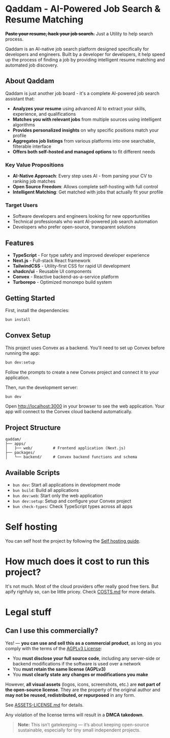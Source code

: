 # Qaddam - AI-Powered Job Search & Resume Matching

~~**Paste your resume, hack your job search.**~~ Just a Utility to help search process.

Qaddam is an AI-native job search platform designed specifically for developers and engineers. Built by a developer for developers, it help speed up the process of finding a job by providing intelligent resume matching and automated job discovery.

## About Qaddam

Qaddam is just another job board - it's a complete AI-powered job search assistant that:

- **Analyzes your resume** using advanced AI to extract your skills, experience, and qualifications
- **Matches you with relevant jobs** from multiple sources using intelligent algorithms
- **Provides personalized insights** on why specific positions match your profile
- **Aggregates job listings** from various platforms into one searchable, filterable interface
- **Offers both self-hosted and managed options** to fit different needs

### Key Value Propositions

- **AI-Native Approach**: Every step uses AI - from parsing your CV to ranking job matches
- **Open Source Freedom**: Allows complete self-hosting with full control
- **Intelligent Matching**: Get matched with jobs that actually fit your profile

### Target Users

- Software developers and engineers looking for new opportunities
- Technical professionals who want AI-powered job search automation
- Developers who prefer open-source, transparent solutions

## Features

- **TypeScript** - For type safety and improved developer experience
- **Next.js** - Full-stack React framework
- **TailwindCSS** - Utility-first CSS for rapid UI development
- **shadcn/ui** - Reusable UI components
- **Convex** - Reactive backend-as-a-service platform
- **Turborepo** - Optimized monorepo build system

## Getting Started

First, install the dependencies:

```bash
bun install
```

## Convex Setup

This project uses Convex as a backend. You'll need to set up Convex before running the app:

```bash
bun dev:setup
```

Follow the prompts to create a new Convex project and connect it to your application.

Then, run the development server:

```bash
bun dev
```

Open [http://localhost:3000](http://localhost:3000) in your browser to see the web application.
Your app will connect to the Convex cloud backend automatically.



## Project Structure

```
qaddam/
├── apps/
│   ├── web/         # Frontend application (Next.js)
├── packages/
│   └── backend/     # Convex backend functions and schema
```

## Available Scripts

- `bun dev`: Start all applications in development mode
- `bun build`: Build all applications
- `bun dev:web`: Start only the web application
- `bun dev:setup`: Setup and configure your Convex project
- `bun check-types`: Check TypeScript types across all apps

# Self hosting

You can self host the project by following the [Self hosting guide](./SELFHOST.md).

# How much does it cost to run this project?

It's not much. Most of the cloud providers offer really good free tiers. But apify righfuly so, can be little pricey.
Check [COSTS.md](./COSTS.md) for more details.

# Legal stuff

## Can I use this commercially?

Yes! — **you can use and sell this as a commercial product**, as long as you comply with the terms of the [AGPLv3 License](./LICENSE.md):

* You **must disclose your full source code**, including any server-side or backend modifications if the software is used over a network
* You **must retain the same license (AGPLv3)**
* You **must clearly state any changes or modifications you make**

However, **all visual assets** (logos, icons, screenshots, etc.) are **not part of the open-source license**. They are the property of the original author and **may not be reused, redistributed, or repurposed** in any form.

See [ASSETS-LICENSE.md](./ASSETS-LICENSE.md) for details.

Any violation of the license terms will result in a **DMCA takedown**.

> **Note:** This isn’t gatekeeping — it’s about keeping open-source sustainable, especially for tiny small independent projects.